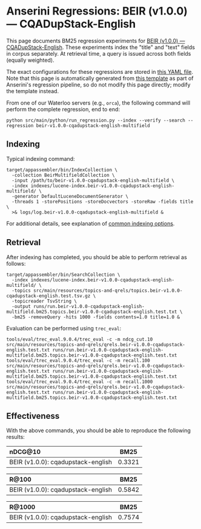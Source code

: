 # Anserini Regressions: BEIR (v1.0.0) &mdash; CQADupStack-English

This page documents BM25 regression experiments for [BEIR (v1.0.0) &mdash; CQADupStack-English](http://beir.ai/).
These experiments index the "title" and "text" fields in corpus separately.
At retrieval time, a query is issued across both fields (equally weighted).

The exact configurations for these regressions are stored in [this YAML file](../src/main/resources/regression/beir-v1.0.0-cqadupstack-english-multifield.yaml).
Note that this page is automatically generated from [this template](../src/main/resources/docgen/templates/beir-v1.0.0-cqadupstack-english-multifield.template) as part of Anserini's regression pipeline, so do not modify this page directly; modify the template instead.

From one of our Waterloo servers (e.g., `orca`), the following command will perform the complete regression, end to end:

```
python src/main/python/run_regression.py --index --verify --search --regression beir-v1.0.0-cqadupstack-english-multifield
```

## Indexing

Typical indexing command:

```
target/appassembler/bin/IndexCollection \
  -collection BeirMultifieldCollection \
  -input /path/to/beir-v1.0.0-cqadupstack-english-multifield \
  -index indexes/lucene-index.beir-v1.0.0-cqadupstack-english-multifield/ \
  -generator DefaultLuceneDocumentGenerator \
  -threads 1 -storePositions -storeDocvectors -storeRaw -fields title \
  >& logs/log.beir-v1.0.0-cqadupstack-english-multifield &
```

For additional details, see explanation of [common indexing options](common-indexing-options.md).

## Retrieval

After indexing has completed, you should be able to perform retrieval as follows:

```
target/appassembler/bin/SearchCollection \
  -index indexes/lucene-index.beir-v1.0.0-cqadupstack-english-multifield/ \
  -topics src/main/resources/topics-and-qrels/topics.beir-v1.0.0-cqadupstack-english.test.tsv.gz \
  -topicreader TsvString \
  -output runs/run.beir-v1.0.0-cqadupstack-english-multifield.bm25.topics.beir-v1.0.0-cqadupstack-english.test.txt \
  -bm25 -removeQuery -hits 1000 -fields contents=1.0 title=1.0 &
```

Evaluation can be performed using `trec_eval`:

```
tools/eval/trec_eval.9.0.4/trec_eval -c -m ndcg_cut.10 src/main/resources/topics-and-qrels/qrels.beir-v1.0.0-cqadupstack-english.test.txt runs/run.beir-v1.0.0-cqadupstack-english-multifield.bm25.topics.beir-v1.0.0-cqadupstack-english.test.txt
tools/eval/trec_eval.9.0.4/trec_eval -c -m recall.100 src/main/resources/topics-and-qrels/qrels.beir-v1.0.0-cqadupstack-english.test.txt runs/run.beir-v1.0.0-cqadupstack-english-multifield.bm25.topics.beir-v1.0.0-cqadupstack-english.test.txt
tools/eval/trec_eval.9.0.4/trec_eval -c -m recall.1000 src/main/resources/topics-and-qrels/qrels.beir-v1.0.0-cqadupstack-english.test.txt runs/run.beir-v1.0.0-cqadupstack-english-multifield.bm25.topics.beir-v1.0.0-cqadupstack-english.test.txt
```

## Effectiveness

With the above commands, you should be able to reproduce the following results:

| nDCG@10                                                                                                      | BM25      |
|:-------------------------------------------------------------------------------------------------------------|-----------|
| BEIR (v1.0.0): cqadupstack-english                                                                           | 0.3321    |


| R@100                                                                                                        | BM25      |
|:-------------------------------------------------------------------------------------------------------------|-----------|
| BEIR (v1.0.0): cqadupstack-english                                                                           | 0.5842    |


| R@1000                                                                                                       | BM25      |
|:-------------------------------------------------------------------------------------------------------------|-----------|
| BEIR (v1.0.0): cqadupstack-english                                                                           | 0.7574    |
